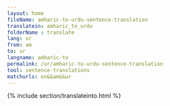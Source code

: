 ```yaml
---
layout: home
fileName: amharic-to-urdu-sentence-translation
translatein: amharic_to_urdu
folderName : translate
lang: ur
from: am
to: ur
langname: amharic-to
permalink: /ur/amharic-to-urdu-sentence-translation
tool: sentence-translations
matchurls: en&&am&&ur
---
```

{% include section/translateinto.html %}
